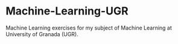 # Machine-Learning-UGR
Machine Learning exercises for my subject of Machine Learning at University of Granada (UGR).
